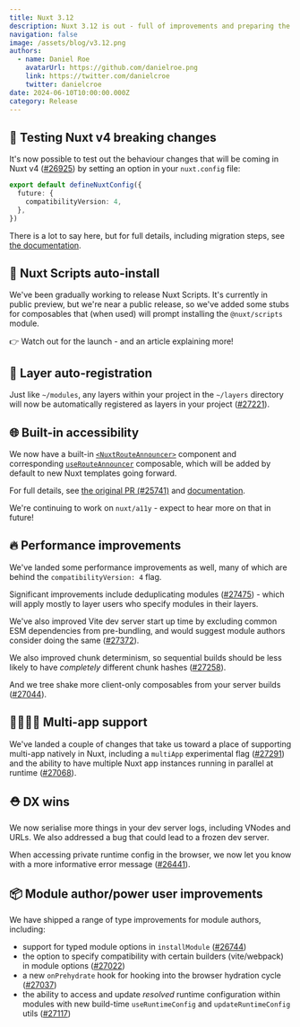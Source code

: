 ```yaml
---
title: Nuxt 3.12
description: Nuxt 3.12 is out - full of improvements and preparing the way for Nuxt 4!
navigation: false
image: /assets/blog/v3.12.png
authors:
  - name: Daniel Roe
    avatarUrl: https://github.com/danielroe.png
    link: https://twitter.com/danielcroe
    twitter: danielcroe
date: 2024-06-10T10:00:00.000Z
category: Release
---
```


## 🚀 Testing Nuxt v4 breaking changes

It's now possible to test out the behaviour changes that will be coming in Nuxt v4 ([#26925](https://github.com/nuxt/nuxt/pull/26925)) by setting an option in your `nuxt.config` file:

```ts
export default defineNuxtConfig({
  future: {
    compatibilityVersion: 4,
  },
})
```

There is a lot to say here, but for full details, including migration steps, see [the documentation](/docs/getting-started/upgrade#testing-nuxt-4).

## 📜 Nuxt Scripts auto-install

We've been gradually working to release Nuxt Scripts. It's currently in public preview, but we're near a public release, so we've added some stubs for composables that (when used) will prompt installing the `@nuxt/scripts` module.

👉 Watch out for the launch - and an article explaining more!

## 🌈 Layer auto-registration

Just like `~/modules`, any layers within your project in the `~/layers` directory will now be automatically registered as layers in your project ([#27221](https://github.com/nuxt/nuxt/pull/27221)).

## 🌐 Built-in accessibility

We now have a built-in [`<NuxtRouteAnnouncer>`](/docs/api/components/nuxt-route-announcer) component and corresponding [`useRouteAnnouncer`](/docs/api/composables/use-route-announcer) composable, which will be added by default to new Nuxt templates going forward.

For full details, see [the original PR (#25741)](https://github.com/nuxt/nuxt/pull/25741) and [documentation](/docs/api/components/nuxt-route-announcer).

We're continuing to work on `nuxt/a11y` - expect to hear more on that in future!

## 🔥 Performance improvements

We've landed some performance improvements as well, many of which are behind the `compatibilityVersion: 4` flag.

Significant improvements include deduplicating modules ([#27475](https://github.com/nuxt/nuxt/pull/27475)) - which will apply mostly to layer users who specify modules in their layers.

We've also improved Vite dev server start up time by excluding common ESM dependencies from pre-bundling, and would suggest module authors consider doing the same ([#27372](https://github.com/nuxt/nuxt/pull/27372)).

We also improved chunk determinism, so sequential builds should be less likely to have _completely_ different chunk hashes ([#27258](https://github.com/nuxt/nuxt/pull/27258)).

And we tree shake more client-only composables from your server builds ([#27044](https://github.com/nuxt/nuxt/pull/27044)).

## 👨‍👩‍👧‍👦 Multi-app support

We've landed a couple of changes that take us toward a place of supporting multi-app natively in Nuxt, including a `multiApp` experimental flag ([#27291](https://github.com/nuxt/nuxt/pull/27291)) and the ability to have multiple Nuxt app instances running in parallel at runtime ([#27068](https://github.com/nuxt/nuxt/pull/27068)).

## ⛑️ DX wins

We now serialise more things in your dev server logs, including VNodes and URLs. We also addressed a bug that could lead to a frozen dev server.

When accessing private runtime config in the browser, we now let you know with a more informative error message ([#26441](https://github.com/nuxt/nuxt/pull/26441)).

## 📦 Module author/power user improvements

We have shipped a range of type improvements for module authors, including:

- support for typed module options in `installModule` ([#26744](https://github.com/nuxt/nuxt/pull/26744))
- the option to specify compatibility with certain builders (vite/webpack) in module options ([#27022](https://github.com/nuxt/nuxt/pull/27022))
- a new `onPrehydrate` hook for hooking into the browser hydration cycle ([#27037](https://github.com/nuxt/nuxt/pull/27037))
- the ability to access and update _resolved_ runtime configuration within modules with new build-time `useRuntimeConfig` and `updateRuntimeConfig` utils ([#27117](https://github.com/nuxt/nuxt/pull/27117))
